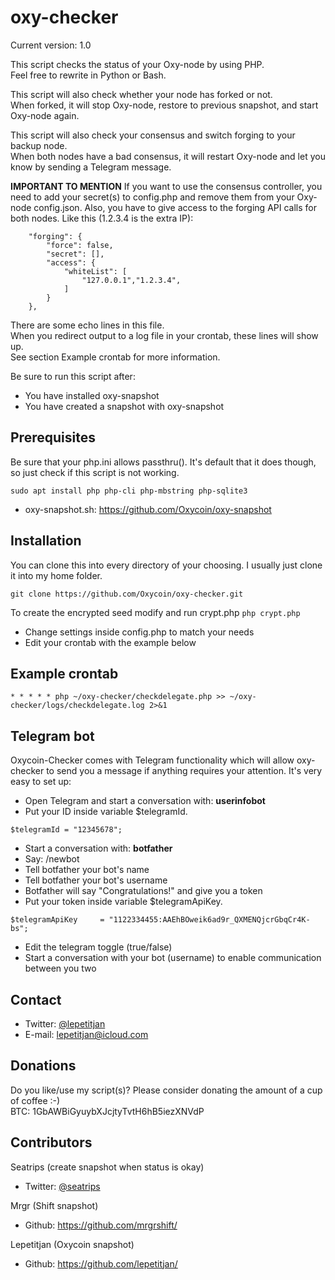 # oxy-checker
Current version: 1.0

This script checks the status of your Oxy-node by using PHP.<br>
Feel free to rewrite in Python or Bash. 
 
This script will also check whether your node has forked or not.<br>
When forked, it will stop Oxy-node, restore to previous snapshot, and start Oxy-node again.
  
This script will also check your consensus and switch forging to your backup node.<br>
When both nodes have a bad consensus, it will restart Oxy-node and let you know by sending a Telegram message.

<b>IMPORTANT TO MENTION</b>
If you want to use the consensus controller, you need to add your secret(s) to config.php and remove them from your Oxy-node config.json.
Also, you have to give access to the forging API calls for both nodes. Like this (1.2.3.4 is the extra IP):
```
    "forging": {
        "force": false,
        "secret": [],
        "access": {
            "whiteList": [
                "127.0.0.1","1.2.3.4",
            ]
        }
    },
```

There are some echo lines in this file.<br>
When you redirect output to a log file in your crontab, these lines will show up. <br>
See section Example crontab for more information.

Be sure to run this script after:
* You have installed oxy-snapshot
* You have created a snapshot with oxy-snapshot

## Prerequisites
Be sure that your php.ini allows passthru(). It's default that it does though, so just check if this script is not working.
```
sudo apt install php php-cli php-mbstring php-sqlite3
```
* oxy-snapshot.sh: https://github.com/Oxycoin/oxy-snapshot

## Installation
You can clone this into every directory of your choosing. I usually just clone it into my home folder.
```
git clone https://github.com/Oxycoin/oxy-checker.git
```
To create the encrypted seed modify and run crypt.php
```php crypt.php```

* Change settings inside config.php to match your needs
* Edit your crontab with the example below

## Example crontab
```
* * * * * php ~/oxy-checker/checkdelegate.php >> ~/oxy-checker/logs/checkdelegate.log 2>&1
```

## Telegram bot
Oxycoin-Checker comes with Telegram functionality which will allow oxy-checker to send you a message if anything requires your attention. It's very easy to set up: 
* Open Telegram and start a conversation with: <b>userinfobot</b>
* Put your ID inside variable $telegramId. 
```
$telegramId = "12345678";
```
* Start a conversation with: <b>botfather</b>
* Say: /newbot
* Tell botfather your bot's name
* Tell botfather your bot's username
* Botfather will say "Congratulations!" and give you a token
* Put your token inside variable $telegramApiKey. 
```
$telegramApiKey 	= "1122334455:AAEhBOweik6ad9r_QXMENQjcrGbqCr4K-bs";
```
* Edit the telegram toggle (true/false)
* Start a conversation with your bot (username) to enable communication between you two

## Contact 
* Twitter: [@lepetitjan](https://twitter.com/lepetitjan) 
* E-mail: [lepetitjan@icloud.com](mailto:lepetitjan@icloud.com) 

## Donations
Do you like/use my script(s)? Please consider donating the amount of a cup of coffee :-)<br>
BTC: 1GbAWBiGyuybXJcjtyTvtH6hB5iezXNVdP

## Contributors
Seatrips (create snapshot when status is okay)
* Twitter: [@seatrips<br>](https://twitter.com/seatrips)

Mrgr (Shift snapshot)
* Github: https://github.com/mrgrshift/

Lepetitjan (Oxycoin snapshot)
* Github: https://github.com/lepetitjan/
